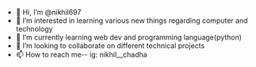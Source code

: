 - 👋 Hi, I’m @nikhil697
- 👀 I’m interested in learning various new things regarding computer and technology
- 🌱 I’m currently learning web dev and programming language(python)
- 💞️ I’m looking to collaborate on different technical projects
- 📫 How to reach me-- ig: nikhil__chadha

<!---
nikhil697/nikhil697 is a ✨ special ✨ repository because its `README.md` (this file) appears on your GitHub profile.
You can click the Preview link to take a look at your changes.
--->
